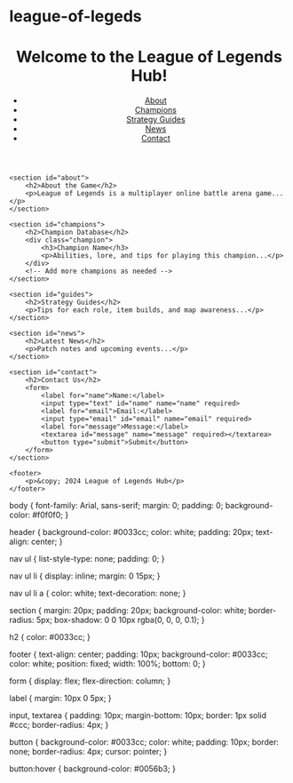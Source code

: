 # league-of-legeds
<!DOCTYPE html>
<html lang="en">
<head>
    <meta charset="UTF-8">
    <meta name="viewport" content="width=device-width, initial-scale=1.0">
    <title>League of Legends Hub</title>
    <link rel="stylesheet" href="styles.css">
</head>
<body>
    <header>
        <h1>Welcome to the League of Legends Hub!</h1>
        <nav>
            <ul>
                <li><a href="#about">About</a></li>
                <li><a href="#champions">Champions</a></li>
                <li><a href="#guides">Strategy Guides</a></li>
                <li><a href="#news">News</a></li>
                <li><a href="#contact">Contact</a></li>
            </ul>
        </nav>
    </header>

    <section id="about">
        <h2>About the Game</h2>
        <p>League of Legends is a multiplayer online battle arena game...</p>
    </section>

    <section id="champions">
        <h2>Champion Database</h2>
        <div class="champion">
            <h3>Champion Name</h3>
            <p>Abilities, lore, and tips for playing this champion...</p>
        </div>
        <!-- Add more champions as needed -->
    </section>

    <section id="guides">
        <h2>Strategy Guides</h2>
        <p>Tips for each role, item builds, and map awareness...</p>
    </section>

    <section id="news">
        <h2>Latest News</h2>
        <p>Patch notes and upcoming events...</p>
    </section>

    <section id="contact">
        <h2>Contact Us</h2>
        <form>
            <label for="name">Name:</label>
            <input type="text" id="name" name="name" required>
            <label for="email">Email:</label>
            <input type="email" id="email" name="email" required>
            <label for="message">Message:</label>
            <textarea id="message" name="message" required></textarea>
            <button type="submit">Submit</button>
        </form>
    </section>

    <footer>
        <p>&copy; 2024 League of Legends Hub</p>
    </footer>
</body>
</html>
body {
    font-family: Arial, sans-serif;
    margin: 0;
    padding: 0;
    background-color: #f0f0f0;
}

header {
    background-color: #0033cc;
    color: white;
    padding: 20px;
    text-align: center;
}

nav ul {
    list-style-type: none;
    padding: 0;
}

nav ul li {
    display: inline;
    margin: 0 15px;
}

nav ul li a {
    color: white;
    text-decoration: none;
}

section {
    margin: 20px;
    padding: 20px;
    background-color: white;
    border-radius: 5px;
    box-shadow: 0 0 10px rgba(0, 0, 0, 0.1);
}

h2 {
    color: #0033cc;
}

footer {
    text-align: center;
    padding: 10px;
    background-color: #0033cc;
    color: white;
    position: fixed;
    width: 100%;
    bottom: 0;
}

form {
    display: flex;
    flex-direction: column;
}

label {
    margin: 10px 0 5px;
}

input, textarea {
    padding: 10px;
    margin-bottom: 10px;
    border: 1px solid #ccc;
    border-radius: 4px;
}

button {
    background-color: #0033cc;
    color: white;
    padding: 10px;
    border: none;
    border-radius: 4px;
    cursor: pointer;
}

button:hover {
    background-color: #0056b3;
}
